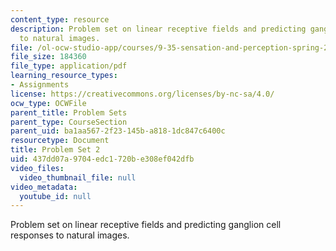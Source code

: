 ```yaml
---
content_type: resource
description: Problem set on linear receptive fields and predicting ganglion cell responses
  to natural images.
file: /ol-ocw-studio-app/courses/9-35-sensation-and-perception-spring-2009/437dd07a9704edc1720be308ef042dfb_MIT9_35s09_pset02.pdf
file_size: 184360
file_type: application/pdf
learning_resource_types:
- Assignments
license: https://creativecommons.org/licenses/by-nc-sa/4.0/
ocw_type: OCWFile
parent_title: Problem Sets
parent_type: CourseSection
parent_uid: ba1aa567-2f23-145b-a818-1dc847c6400c
resourcetype: Document
title: Problem Set 2
uid: 437dd07a-9704-edc1-720b-e308ef042dfb
video_files:
  video_thumbnail_file: null
video_metadata:
  youtube_id: null
---
```

Problem set on linear receptive fields and predicting ganglion cell responses to natural images.
